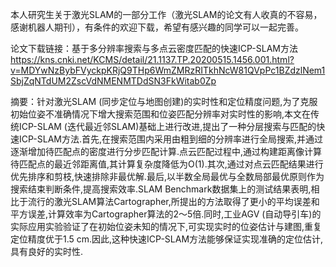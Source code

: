 本人研究生关于激光SLAM的一部分工作（激光SLAM的论文有人收真的不容易，感谢机器人期刊），有条件的欢迎下载，希望有感兴趣的同学可以一起完善。

论文下载链接：基于多分辨率搜索与多点云密度匹配的快速ICP-SLAM方法
https://kns.cnki.net/KCMS/detail/21.1137.TP.20200515.1456.001.html?v=MDYwNzBybFVyckpKRjQ9THp6WmZMRzRITkhNcW81QVpPc1BZdzlNem1SbjZqNTdUM2ZscVdNMENMTDdSN3FkWitab0Zp

摘要：针对激光SLAM (同步定位与地图创建)的实时性和定位精度问题,为了克服初始位姿不准确情况下增大搜索范围和位姿匹配分辨率对实时性的影响,本文在传统ICP-SLAM (迭代最近邻SLAM)基础上进行改进,提出了一种分层搜索与匹配的快速ICP-SLAM方法.首先,在搜索范围内采用由粗到细的分辨率进行全局搜索,并通过逐渐增加待匹配点的密度进行分步匹配计算.点云匹配过程中,通过构建距离像计算待匹配点的最近邻距离值,其计算复杂度降低为O(1).其次,通过对点云匹配结果进行优先排序和剪枝,快速排除非最优解.最后,以半数全局最优与全数局部最优原则作为搜索结束判断条件,提高搜索效率.SLAM Benchmark数据集上的测试结果表明,相比于流行的激光SLAM算法Cartographer,所提出的方法取得了更小的平均误差和平方误差,计算效率为Cartographer算法的2～5倍.同时,工业AGV (自动导引车)的实际应用实验验证了在初始位姿未知的情况下,可实现实时的位姿估计与建图,重复定位精度优于1.5 cm.因此,这种快速ICP-SLAM方法能够保证实现准确的定位估计,具有良好的实时性. 


